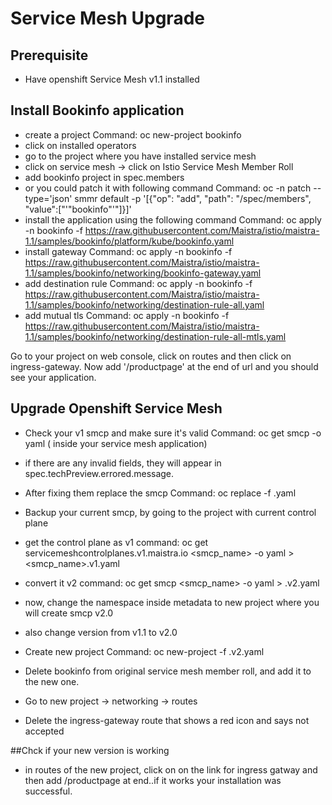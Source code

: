# Service Mesh Upgrade
## Prerequisite
- Have openshift Service Mesh v1.1 installed

## Install Bookinfo application
- create a project
Command: oc new-project bookinfo
- click on installed operators
- go to the project where you have installed service mesh
- click on service mesh -> click on Istio Service Mesh Member Roll
- add bookinfo project in spec.members
- or you could patch it with following command
  Command: oc -n <control plane project> patch --type='json' smmr default -p '[{"op": "add", "path": "/spec/members", "value":["'"bookinfo"'"]}]'
- install the application using the following command
  Command: oc apply -n bookinfo -f https://raw.githubusercontent.com/Maistra/istio/maistra-1.1/samples/bookinfo/platform/kube/bookinfo.yaml
- install gateway 
  Command: oc apply -n bookinfo -f https://raw.githubusercontent.com/Maistra/istio/maistra-1.1/samples/bookinfo/networking/bookinfo-gateway.yaml
- add destination rule
  Command: oc apply -n bookinfo -f https://raw.githubusercontent.com/Maistra/istio/maistra-1.1/samples/bookinfo/networking/destination-rule-all.yaml
- add mutual tls
  Command: oc apply -n bookinfo -f https://raw.githubusercontent.com/Maistra/istio/maistra-1.1/samples/bookinfo/networking/destination-rule-all-mtls.yaml

  
Go to your project on web console, click on routes and then click on ingress-gateway.
Now add '/productpage' at the end of url and you should see your application.
  
## Upgrade Openshift Service Mesh
- Check your v1 smcp and make sure it's valid
  Command: oc get smcp -o yaml ( inside your service mesh application)
- if there are any invalid fields, they will appear in spec.techPreview.errored.message.
- After fixing them replace the smcp
  Command: oc replace -f <name of smcp>.yaml
  
- Backup your current smcp, by going to the project with current control plane
- get the control plane as v1
  command: oc get servicemeshcontrolplanes.v1.maistra.io <smcp_name> -o yaml > <smcp_name>.v1.yaml
- convert it v2
  command: oc get smcp <smcp_name> -o yaml > <new smcp name>.v2.yaml
- now, change the namespace inside metadata to new project where you will create smcp v2.0
- also change version from v1.1 to v2.0
  
- Create new project
  Command: oc new-project <sm project name> -f <new smcp name>.v2.yaml

- Delete bookinfo from original service mesh member roll, and add it to the new one.
- Go to new project -> networking -> routes
- Delete the ingress-gateway route that shows a red icon and says not accepted

  
##Chck if your new version is working
- in routes of the new project, click on on the link for ingress gatway and then add /productpage at end..if it works your installation was successful.
